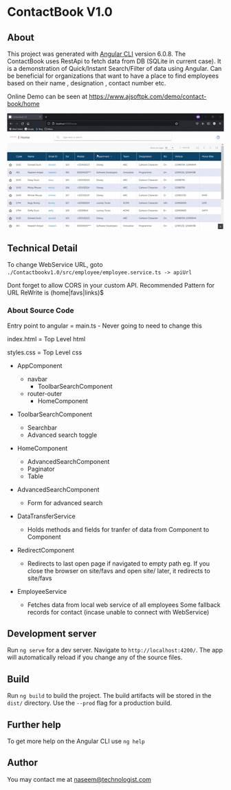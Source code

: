 # ContactBook V1.0

## About

This project was generated with [Angular CLI](https://github.com/angular/angular-cli) version 6.0.8.
The ContactBook uses RestApi to fetch data from DB (SQLite in current case). It is a demonstration of Quick/Instant Search/Filter of data using Angular. Can be beneficial for organizations that want to have a place to find employees based on their name , designation , contact number etc.

Online Demo can be seen at https://www.ajsoftpk.com/demo/contact-book/home


![Angular example using Rest API in php](ContactBook-Search-Using-Angular-RestApi-PHP.gif "PhoneBook")


## Technical Detail
To change WebService URL, goto `./Contactbookv1.0/src/employee/employee.service.ts -> apiUrl`

Dont forget to allow CORS in your custom API.
Recommended Pattern for URL ReWrite is (home|favs|links)$

### About Source Code

Entry point to angular = main.ts - Never going to need to change this

index.html = Top Level html

styles.css = Top Level css

- AppComponent
	- navbar
		- ToolbarSearchComponent
	- router-outer
		- HomeComponent

- ToolbarSearchComponent
	- Searchbar
	- Advanced search toggle

- HomeComponent
	- AdvancedSearchComponent
	- Paginator
	- Table

- AdvancedSearchComponent
	- Form for advanced search

- DataTransferService
	- Holds methods and fields for tranfer of data from Component to Component

- RedirectComponent
	- Redirects to last open page if navigated to empty path
	eg. If you close the browser on site/favs and open site/ later, it redirects to site/favs

- EmployeeService
	- Fetches data from local web service of all employees
	Some fallback records for contact (incase unable to connect with WebService)



## Development server

Run `ng serve` for a dev server. Navigate to `http://localhost:4200/`. The app will automatically reload if you change any of the source files.


## Build

Run `ng build` to build the project. The build artifacts will be stored in the `dist/` directory. Use the `--prod` flag for a production build.

## Further help

To get more help on the Angular CLI use `ng help`

## Author
You may contact me at naseem@technologist.com


